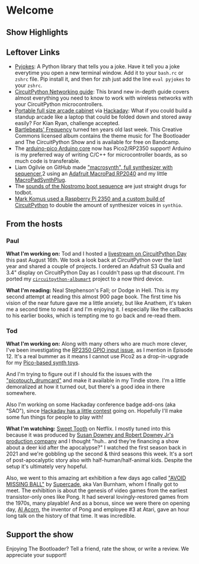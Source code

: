 # Welcome

## Show Highlights

## Leftover Links

* [Pyjokes](https://github.com/pyjokes/pyjokes): A Python library that tells you a joke.  Have it tell you a joke everytime you open a new terminal window.  Add it to your `bash.rc` or `zshrc` file.  Pip install it, and then for zsh just add the line `eval pyjokes` to your `zshrc`.
* [CircuitPython Networking guide](https://learn.adafruit.com/networking-in-circuitpython/overview): This brand new in-depth guide covers almost everything you need to know to work with wireless networks with your CircuitPython microcontrollers.
* [Portable full size arcade cabinet](https://www.leighhack.org/blog/2024/arcade_cabinet/) via [Hackaday](https://www.leighhack.org/blog/2024/arcade_cabinet/): What if you could build a standup arcade like a laptop that could be folded down and stored away easily? For Kian Ryan, challenge accepted.
* [Bartlebeats' Frequency](https://bartlebeats.bandcamp.com/album/frequency) turned ten years old last week. This Creative Commons licensed album contains the theme music for The Bootloader and The CircuitPython Show and is available for free on Bandcamp.
* The [arduino-pico Arduino core](https://github.com/earlephilhower/arduino-pico) now has Pico2/RP2350 support! Arduino is my preferred way of writing C/C++ for microcontroller boards, as so much code is transferable.
* Liam Ogilvie on GitHub made ["macrosynth", full synthesizer with sequencer](https://github.com/obtusecanadiangoose/macrosynth/tree/master?tab=readme-ov-file),2
using an [Adafruit MacroPad RP2040](https://learn.adafruit.com/adafruit-macropad-rp2040)
and my little [MacroPadSynthPlug](https://www.tindie.com/products/todbot/macropadsynthplug-turn-rp2040-into-a-synth/).
* The [sounds of the Nostromo boot sequence](https://www.youtube.com/watch?v=2ywWFvjE-yU) are just straight drugs for todbot.
* [Mark Komus used a Raspberry Pi 2350 and a custom build of CircuitPython](https://mastodon.social/@markkomus/113024269593686969) to double the amount of synthesizer voices in `synthio`.

## From the hosts

### Paul

**What I'm working on:** Tod and I hosted a [livestream on CircuitPython Day](https://www.youtube.com/watch?v=uTl1KA2MPxI) this past August 16th. We took a look back at CircuitPython over the last year and shared a couple of projects. I ordered an Adafruit S3 Qualia and 3.4" display on CircuitPython Day as I couldn't pass up that discount.  I'm ported my [`circuitpython-albumart`](https://github.com/prcutler/circuitpython-albumart) project to a now third device.

**What I'm reading:** Neal Stephenson's Fall; or Dodge in Hell.  This is my second attempt at reading this almost 900 page book.  The first time his vision of the near future gave me a little anxiety, but like Anathem, it's taken me a second time to read it and I'm enjoying it.  I especially like the callbacks to his earlier books, which is tempting me to go back and re-read them.

### Tod

**What I'm working on:**  Along with many others who are much more clever, I've been investigating the [RP2350 GPIO input issue](https://github.com/raspberrypi/pico-feedback/issues/401), as I mention in Episode 12. It's a real bummer as it means I cannot use Pico2 as a drop-in-upgrade for my [Pico-based synth toys](https://www.tindie.com/stores/todbot/).

And I'm trying to figure out if I should fix the issues with the
["picotouch_drumcard"](https://github.com/todbot/picotouch_drumcard) and
make it available in my Tindie store. I'm a little demoralized at how it
turned out, but there's a good idea in there somewhere.

Also I'm working on some Hackaday conference badge add-ons (aka "SAO"),
since [Hackaday has a little contest](https://hackaday.com/2024/08/27/supercon-2024-may-the-best-badge-add-ons-win/) going on. Hopefully I'll make some fun things for people to play with!

**What I'm watching:** [Sweet Tooth](https://www.youtube.com/watch?v=9zG9RuJb3QU) on Netflix.
I mostly tuned into this because it was produced by [Susan Downey and Robert Downey Jr's production company](https://en.wikipedia.org/wiki/Team_Downey) and I thought "huh.. and they're financing a show about a deer kid after the apocalypse?"
I watched the first season back in 2021 and
we're gobbling up the second & third seasons this week. It's a sort of
post-apocalyptic story also with half-human/half-animal kids. Despite
the setup it's ultimately very hopeful.

Also, we went to this amazing art exhibition a few days ago
called ["AVOID MISSING BALL"](https://space.ayzenberg.com/) by
[Supercade](http://www.supercade.com/), aka Van Burnham, whom I finally got
to meet.  The exhibition is about
the genesis of video games from the earliest transistor-only ones like Pong.
It had several lovingly-restored games from the 1970s, many playable!
And as a bonus, since we were there on opening day,
[Al Acorn](https://en.wikipedia.org/wiki/Allan_Alcorn), the inventor
of Pong and employee #3 at Atari, gave an hour long talk on the history of that time. It was incredible.

## Support the show
Enjoying The Bootloader?  Tell a friend, rate the show, or write a review.  We appreciate your support!
